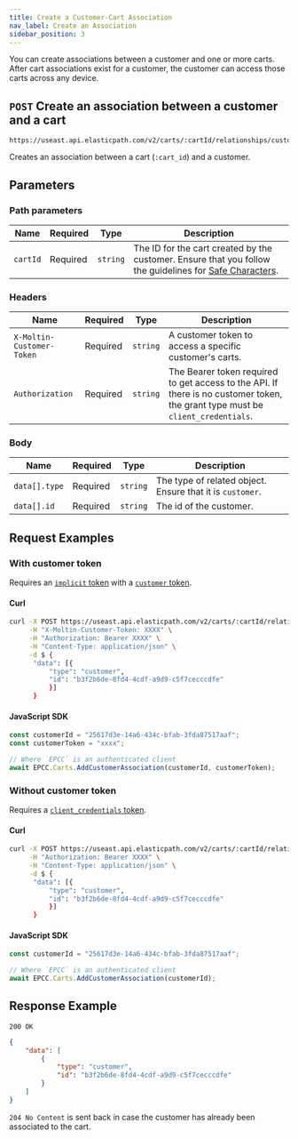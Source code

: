 ```yaml
---
title: Create a Customer-Cart Association
nav_label: Create an Association
sidebar_position: 3
---
```


You can create associations between a customer and one or more carts. After cart associations exist for a customer, the customer can access those carts across any device.

## `POST` Create an association between a customer and a cart

```http
https://useast.api.elasticpath.com/v2/carts/:cartId/relationships/customers
```

Creates an association between a cart (`:cart_id`) and a customer.

## Parameters

### Path parameters

| Name     | Required | Type     | Description                                                                                                                                   |
| -------- | -------- | -------- | --------------------------------------------------------------------------------------------------------------------------------------------- |
| `cartId` | Required | `string` | The ID for the cart created by the customer. Ensure that you follow the guidelines for [Safe Characters](/guides/Getting-Started/api-overview/safe-characters). |

### Headers

| Name                      | Required | Type     | Description                                                                                                                    |
| ------------------------- | -------- | -------- |--------------------------------------------------------------------------------------------------------------------------------|
| `X-Moltin-Customer-Token` | Required | `string` | A customer token to access a specific customer's carts.                                                                        |
| `Authorization`           | Required | `string` | The Bearer token required to get access to the API. If there is no customer token, the grant type must be `client_credentials`. |

### Body

| Name          | Required | Type     | Description                                               |
| ------------- | -------- | -------- | --------------------------------------------------------- |
| `data[].type` | Required | `string` | The type of related object. Ensure that it is `customer`. |
| `data[].id`   | Required | `string` | The id of the customer.                                   |

## Request Examples

### With customer token

Requires an [`implicit` token](/guides/Getting-Started/authentication/Tokens/implicit-token) with a [`customer` token](/docs/customer-management/customer-managment-api/customer-tokens).

#### Curl

```bash
curl -X POST https://useast.api.elasticpath.com/v2/carts/:cartId/relationships/customers \
     -H "X-Moltin-Customer-Token: XXXX" \
     -H "Authorization: Bearer XXXX" \
     -H "Content-Type: application/json" \
     -d $ {
      "data": [{
          "type": "customer",
          "id": "b3f2b6de-8fd4-4cdf-a9d9-c5f7cecccdfe"
          }]
      }
```

#### JavaScript SDK

```javascript
const customerId = "25617d3e-14a6-434c-bfab-3fda87517aaf";
const customerToken = "xxxx";

// Where `EPCC` is an authenticated client
await EPCC.Carts.AddCustomerAssociation(customerId, customerToken);
```

### Without customer token

Requires a [`client_credentials` token](/guides/Getting-Started/authentication/Tokens/client-credential-token).

#### Curl

```bash
curl -X POST https://useast.api.elasticpath.com/v2/carts/:cartId/relationships/customers \
     -H "Authorization: Bearer XXXX" \
     -H "Content-Type: application/json" \
     -d $ {
      "data": [{
          "type": "customer",
          "id": "b3f2b6de-8fd4-4cdf-a9d9-c5f7cecccdfe"
          }]
      }
```

#### JavaScript SDK

```javascript
const customerId = "25617d3e-14a6-434c-bfab-3fda87517aaf";

// Where `EPCC` is an authenticated client
await EPCC.Carts.AddCustomerAssociation(customerId);
```

## Response Example

`200 OK`

```json
{
    "data": [
        {
            "type": "customer",
            "id": "b3f2b6de-8fd4-4cdf-a9d9-c5f7cecccdfe"
        }
    ]
}
```

`204 No Content` is sent back in case the customer has already been associated to the cart.
